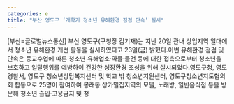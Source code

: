 ```yaml
---
categories: e
title: "부산 영도구 ‘개학기 청소년 유해환경 점검 단속’ 실시"
---
```

[부산=글로벌뉴스통신] 부산 영도구(구청장 김기재)는 지난 20일 관내 상업지역 일대에서 청소년 유해환경 개선 활동을 실시하였다고 23일(금) 밝혔다.이번 유해환경 점검 및 단속은 등교수업에 따른 청소년 유해업소‧약물‧물건 등에 대한 접촉으로부터 청소년을 보호하고 일탈행위를 예방하여 건강한 성장환경 조성을 위해 실시되었다.영도구청, 영도경찰서, 영도구 청소년상담복지센터 및 학교 밖 청소년지원센터, 영도구청소년지도협의회 합동으로 25명이 참여하여 봉래동 상가밀집지역의 모텔, 노래방, 일반음식점 등을 방문해 청소년 출입‧고용금지 및 청